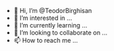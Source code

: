 - 👋 Hi, I’m @TeodorBirghisan
- 👀 I’m interested in ...
- 🌱 I’m currently learning ...
- 💞️ I’m looking to collaborate on ...
- 📫 How to reach me ...

<!---
TeodorBirghisan/TeodorBirghisan is a ✨ special ✨ repository because its `README.md` (this file) appears on your GitHub profile.
You can click the Preview link to take a look at your changes.
--->
